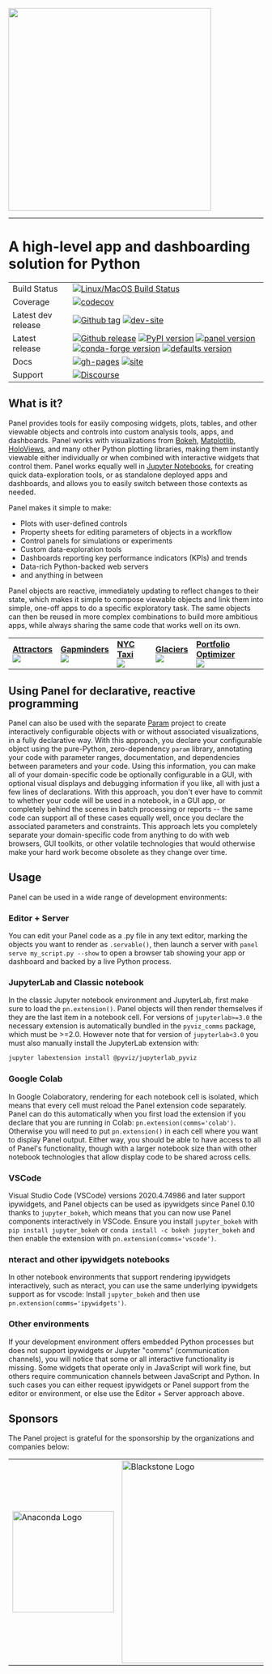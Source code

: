 <img src="https://github.com/holoviz/panel/raw/master/doc/_static/logo_horizontal_ligth_theme.png" data-canonical-src="https://github.com/holoviz/panel/raw/master/doc/_static/logo_stacked.png" width="400"/><br>

-----------------

# A high-level app and dashboarding solution for Python

|    |    |
| --- | --- |
| Build Status | [![Linux/MacOS Build Status](https://github.com/holoviz/panel/workflows/pytest/badge.svg)](https://github.com/holoviz/panel/workflows/pytest)
| Coverage | [![codecov](https://codecov.io/gh/holoviz/panel/branch/master/graph/badge.svg)](https://codecov.io/gh/holoviz/panel) |
| Latest dev release | [![Github tag](https://img.shields.io/github/v/tag/holoviz/panel.svg?label=tag&colorB=11ccbb)](https://github.com/holoviz/panel/tags) [![dev-site](https://img.shields.io/website-up-down-green-red/https/pyviz-dev.github.io/panel.svg?label=dev%20website)](https://pyviz-dev.github.io/panel/) |
| Latest release | [![Github release](https://img.shields.io/github/release/holoviz/panel.svg?label=tag&colorB=11ccbb)](https://github.com/holoviz/panel/releases) [![PyPI version](https://img.shields.io/pypi/v/panel.svg?colorB=cc77dd)](https://pypi.python.org/pypi/panel) [![panel version](https://img.shields.io/conda/v/pyviz/panel.svg?colorB=4488ff&style=flat)](https://anaconda.org/pyviz/panel) [![conda-forge version](https://img.shields.io/conda/v/conda-forge/panel.svg?label=conda%7Cconda-forge&colorB=4488ff)](https://anaconda.org/conda-forge/panel) [![defaults version](https://img.shields.io/conda/v/anaconda/panel.svg?label=conda%7Cdefaults&style=flat&colorB=4488ff)](https://anaconda.org/anaconda/panel) |
| Docs | [![gh-pages](https://img.shields.io/github/last-commit/holoviz/panel/gh-pages.svg)](https://github.com/holoviz/panel/tree/gh-pages) [![site](https://img.shields.io/website-up-down-green-red/https/panel.holoviz.org.svg)](https://panel.holoviz.org) |
| Support | [![Discourse](https://img.shields.io/discourse/status?server=https%3A%2F%2Fdiscourse.holoviz.org)](https://discourse.holoviz.org/) |


## What is it?

Panel provides tools for easily composing widgets, plots, tables, and other viewable objects and controls into custom analysis tools, apps, and dashboards. Panel works with visualizations from [Bokeh](https://bokeh.pydata.org), [Matplotlib](https://matplotlib.org/), [HoloViews](https://holoviews.org), and many other Python plotting libraries, making them instantly viewable either individually or when combined with interactive widgets that control them.  Panel works equally well in [Jupyter Notebooks](http://jupyter.org), for creating quick data-exploration tools, or as standalone deployed apps and dashboards, and allows you to easily switch between those contexts as needed.

Panel makes it simple to make:

- Plots with user-defined controls
- Property sheets for editing parameters of objects in a workflow
- Control panels for simulations or experiments
- Custom data-exploration tools
- Dashboards reporting key performance indicators (KPIs) and trends
- Data-rich Python-backed web servers
- and anything in between

Panel objects are reactive, immediately updating to reflect changes to their state, which makes it simple to compose viewable objects and link them into simple, one-off apps to do a specific exploratory task.  The same objects can then be reused in more complex combinations to build more ambitious apps, while always sharing the same code that works well on its own.

   <table>
     <tr>
       <td border=1><a href="https://examples.pyviz.org/attractors/attractors_panel.html"><b>Attractors</b></a><br><a href="https://attractors.pyviz.demo.anaconda.com/attractors_panel"><img src="http://assets.holoviews.org/panel/thumbnails/index/attractors.png" /></a></td>
       <td border=1><a href="https://examples.pyviz.org/gapminders/gapminders.html"><b>Gapminders</b></a><br><a href="https://gapminders.pyviz.demo.anaconda.com"><img src="http://assets.holoviews.org/panel/thumbnails/index/gapminders.png" /></a></td>
       <td border=1><a href="https://examples.pyviz.org/nyc_taxi/dashboard.html"><b>NYC Taxi</b></a><br><a href="https://nyc-taxi.pyviz.demo.anaconda.com"><img src="http://assets.holoviews.org/panel/thumbnails/index/nyc_taxi.png" /></a></td>
       <td border=1><a href="https://examples.pyviz.org/glaciers/glaciers.html"><b>Glaciers</b></a><br><a href="https://glaciers.pyviz.demo.anaconda.com"><img src="http://assets.holoviews.org/panel/thumbnails/index/glaciers.png" /></a></td>
       <td border=1><a href="https://examples.pyviz.org/portfolio_optimizer/portfolio.html"><b>Portfolio Optimizer</b></a><br><a href="https://portfolio-optimizer.pyviz.demo.anaconda.com"><img src="http://assets.holoviews.org/panel/thumbnails/index/portfolio_optimizer.png" /></a></td>
     <tr>
   </table>

## Using Panel for declarative, reactive programming

Panel can also be used with the separate [Param](https://param.pyviz.org) project to create interactively configurable objects with or without associated visualizations, in a fully declarative way. With this approach, you declare your configurable object using the pure-Python, zero-dependency `param` library, annotating your code with parameter ranges, documentation, and dependencies between parameters and your code.  Using this information, you can make all of your domain-specific code be optionally configurable in a GUI, with optional visual displays and debugging information if you like, all with just a few lines of declarations. With this approach, you don't ever have to commit to whether your code will be used in a notebook, in a GUI app, or completely behind the scenes in batch processing or reports -- the same code can support all of these cases equally well, once you declare the associated parameters and constraints. This approach lets you completely separate your domain-specific code from anything to do with web browsers, GUI toolkits, or other volatile technologies that would otherwise make your hard work become obsolete as they change over time.

## Usage

Panel can be used in a wide range of development environments:

### Editor + Server

You can edit your Panel code as a .py file in any text editor, marking the objects you want to render as `.servable()`, then launch a server with `panel serve my_script.py --show` to open a browser tab showing your app or dashboard and backed by a live Python process.

### JupyterLab and Classic notebook

In the classic Jupyter notebook environment and JupyterLab, first make sure to load the `pn.extension()`. Panel objects will then render themselves if they are the last item in a notebook cell. For versions of `jupyterlab>=3.0` the necessary extension is automatically bundled in the `pyviz_comms` package, which must be >=2.0. However note that for version of `jupyterlab<3.0` you must also manually install the JupyterLab extension with:

```bash
jupyter labextension install @pyviz/jupyterlab_pyviz
```

### Google Colab

In Google Colaboratory, rendering for each notebook cell is isolated, which means that every cell must reload the Panel extension code separately. Panel can do this automatically when you first load the extension if you declare that you are running in Colab: `pn.extension(comms='colab')`. Otherwise you will need to put `pn.extension()` in each cell where you want to display Panel output. Either way, you should be able to have access to all of Panel's functionality, though with a larger notebook size than with other notebook technologies that allow display code to be shared across cells.

### VSCode

Visual Studio Code (VSCode) versions 2020.4.74986 and later support ipywidgets, and Panel objects can be used as ipywidgets since Panel 0.10 thanks to `jupyter_bokeh`, which means that you can now use Panel components interactively in VSCode. Ensure you install `jupyter_bokeh` with `pip install jupyter_bokeh` or `conda install -c bokeh jupyter_bokeh` and then enable the extension with `pn.extension(comms='vscode')`.

### nteract and other ipywidgets notebooks

In other notebook environments that support rendering ipywidgets interactively, such as nteract, you can use the same underlying ipywidgets support as for vscode: Install `jupyter_bokeh` and then use `pn.extension(comms='ipywidgets')`.

### Other environments

If your development environment offers embedded Python processes but does not support ipywidgets or Jupyter "comms" (communication channels), you will notice that some or all interactive functionality is missing. Some widgets that operate only in JavaScript will work fine, but others require communication channels between JavaScript and Python. In such cases you can either request ipywidgets or Panel support from the editor or environment, or else use the Editor + Server approach above.


## Sponsors

The Panel project is grateful for the sponsorship by the organizations and companies below:

<table align="center">
<tr>
  <td>
    <a href="https://www.anaconda.com/">
      <img src="https://static.bokeh.org/sponsor/anaconda.png"
         alt="Anaconda Logo" width="200"/>
	 </a>
  </td>
  <td colspan="2">
    <a href="https://www.blackstone.com/the-firm/">
    <img src="https://static.bokeh.org/sponsor/blackstone.png"
         alt="Blackstone Logo" width="400"/>
    </a>
  </td>
</tr>
</table>
